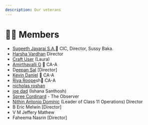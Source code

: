 ```yaml
---
description: Our veterans
---
```


# 🧑‍🔧 Members

* [Sugeeth Jayaraj S.A.](https://app.gitbook.com/u/9Om3tUS42vUVpNcq3eN15t09EZU2 "mention")📣 CIC, Director, Sussy Baka.
* [Harsha Vardhan](craftdocs://users?id=4d951f70-fcf5-acbb-fbf8-545785da440e) Director
* [Craft User](craftdocs://users?id=820dd98e-9f09-f34a-92ca-c363b8b31dbc) (Laura)
* [Amirthavalli G](craftdocs://users?id=d88f2a8e-d7c9-c907-f725-5a572a912f01) 📣 CA-A
* D[eepan SaI](craftdocs://users?id=5ce369d5-9030-3396-e377-626a99465ad3) \[Director]
* [Kevin Daniel](craftdocs://users?id=01407a62-1739-6bfe-3bf1-18c2098bca9f) 📣 CA-A
* [Riya Roope](craftdocs://users?id=ed98a44b-4dad-ec3a-a7d8-5bd6d5e1df29)sh📣 CA-A
* [nicholas roshan](craftdocs://users?id=6884c750-5002-3ca6-2000-b0a1c299bf99)
* [joe dad](craftdocs://users?id=e50b84bb-eec9-41a7-8e64-b292e7832ed7) (Ishana Santhosh)
* [Spree Cordinard](craftdocs://users?id=4fe7947d-f710-def6-b7df-d09758a61554) - The Observer
* [Nithin Antonio Dominic](craftdocs://users?id=4a5a5bc4-10af-4bcd-0929-b86cbb8a1bcd) (Leader of Class 11 Operations) Director
* B Eric Melwin \[Director]
* V M Jeffery Mathew
* Faheema Nasrin \[Director]
